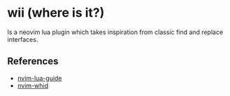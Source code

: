 # wii (where is it?)

Is a neovim lua plugin which takes inspiration from classic find and replace interfaces.

## References

- [nvim-lua-guide](https://github.com/nanotee/nvim-lua-guide)
- [nvim-whid](https://github.com/rafcamlet/nvim-whid)

